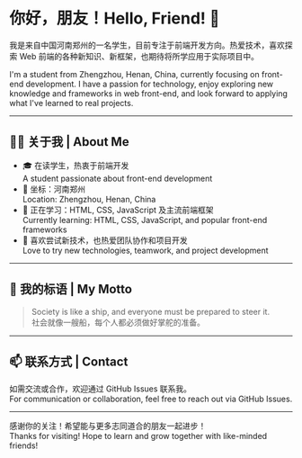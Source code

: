 # 你好，朋友！Hello, Friend! 👋

我是来自中国河南郑州的一名学生，目前专注于前端开发方向。热爱技术，喜欢探索 Web 前端的各种新知识、新框架，也期待将所学应用于实际项目中。

I'm a student from Zhengzhou, Henan, China, currently focusing on front-end development. I have a passion for technology, enjoy exploring new knowledge and frameworks in web front-end, and look forward to applying what I've learned to real projects.

---

## 👨‍💻 关于我 | About Me

- 🎓 在读学生，热衷于前端开发  
  A student passionate about front-end development
- 📍 坐标：河南郑州  
  Location: Zhengzhou, Henan, China
- 🌱 正在学习：HTML, CSS, JavaScript 及主流前端框架  
  Currently learning: HTML, CSS, JavaScript, and popular front-end frameworks
- 🚀 喜欢尝试新技术，也热爱团队协作和项目开发  
  Love to try new technologies, teamwork, and project development

---

## 📝 我的标语 | My Motto

> Society is like a ship, and everyone must be prepared to steer it.  
> 社会就像一艘船，每个人都必须做好掌舵的准备。

---

## 📫 联系方式 | Contact

如需交流或合作，欢迎通过 GitHub Issues 联系我。  
For communication or collaboration, feel free to reach out via GitHub Issues.

---

感谢你的关注！希望能与更多志同道合的朋友一起进步！  
Thanks for visiting! Hope to learn and grow together with like-minded friends!
